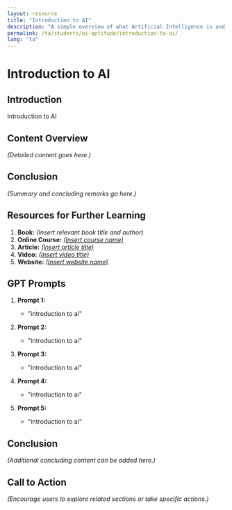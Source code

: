 ```yaml
---
layout: resource
title: "Introduction to AI"
description: "A simple overview of what Artificial Intelligence is and its basic concepts."
permalink: /ta/students/ai-aptitude/introduction-to-ai/
lang: "ta"
---
```


# Introduction to AI

## Introduction
Introduction to AI

## Content Overview
*(Detailed content goes here.)*

## Conclusion
*(Summary and concluding remarks go here.)*

## Resources for Further Learning

1. **Book:** *(Insert relevant book title and author)*
2. **Online Course:** [*(Insert course name)*](#)
3. **Article:** [*(Insert article title)*](#)
4. **Video:** [*(Insert video title)*](#)
5. **Website:** [*(Insert website name)*](#)

## GPT Prompts

1. **Prompt 1:**
   - "introduction to ai"

2. **Prompt 2:**
   - "introduction to ai"

3. **Prompt 3:**
   - "introduction to ai"

4. **Prompt 4:**
   - "introduction to ai"

5. **Prompt 5:**
   - "introduction to ai"

## Conclusion
*(Additional concluding content can be added here.)*

## Call to Action
*(Encourage users to explore related sections or take specific actions.)*
